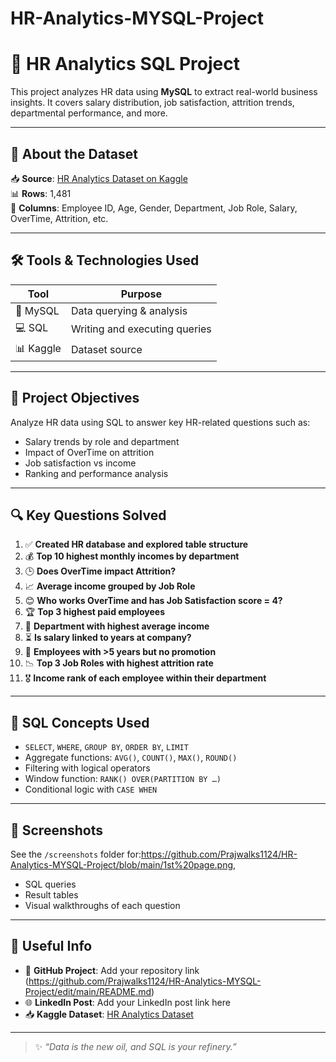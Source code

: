 # HR-Analytics-MYSQL-Project
# 💼 HR Analytics SQL Project

This project analyzes HR data using **MySQL** to extract real-world business insights. It covers salary distribution, job satisfaction, attrition trends, departmental performance, and more.

---

## 📌 About the Dataset

📥 **Source**: [HR Analytics Dataset on Kaggle](https://www.kaggle.com/datasets/anshika2301/hr-analytics-dataset?select=HR_Analytics.csv)  
📊 **Rows**: 1,481  
🧾 **Columns**: Employee ID, Age, Gender, Department, Job Role, Salary, OverTime, Attrition, etc.

---

## 🛠️ Tools & Technologies Used

| Tool         | Purpose                    |
|--------------|----------------------------|
| 🐬 MySQL      | Data querying & analysis    |
| 💻 SQL        | Writing and executing queries |
| 📊 Kaggle     | Dataset source              |

---

## 🎯 Project Objectives

Analyze HR data using SQL to answer key HR-related questions such as:
- Salary trends by role and department
- Impact of OverTime on attrition
- Job satisfaction vs income
- Ranking and performance analysis

---

## 🔍 Key Questions Solved

1. ✅ **Created HR database and explored table structure**
2. 💰 **Top 10 highest monthly incomes by department**
3. 🕒 **Does OverTime impact Attrition?**
4. 📈 **Average income grouped by Job Role**
5. 😊 **Who works OverTime and has Job Satisfaction score = 4?**
6. 🏆 **Top 3 highest paid employees**
7. 🏢 **Department with highest average income**
8. ⏳ **Is salary linked to years at company?**
9. 🚫 **Employees with >5 years but no promotion**
10. 📉 **Top 3 Job Roles with highest attrition rate**
11. 🎖️ **Income rank of each employee within their department**

---

## 🧠 SQL Concepts Used

- `SELECT`, `WHERE`, `GROUP BY`, `ORDER BY`, `LIMIT`
- Aggregate functions: `AVG()`, `COUNT()`, `MAX()`, `ROUND()`
- Filtering with logical operators
- Window function: `RANK() OVER(PARTITION BY …)`
- Conditional logic with `CASE WHEN`

---

## 📸 Screenshots

See the `/screenshots` folder for:https://github.com/Prajwalks1124/HR-Analytics-MYSQL-Project/blob/main/1st%20page.png,
- SQL queries
- Result tables
- Visual walkthroughs of each question

---

## 🔗 Useful Info

- 📂 **GitHub Project**: Add your repository link (https://github.com/Prajwalks1124/HR-Analytics-MYSQL-Project/edit/main/README.md)
- 🌐 **LinkedIn Post**: Add your LinkedIn post link here 
- 📥 **Kaggle Dataset**: [HR Analytics Dataset](https://www.kaggle.com/datasets/anshika2301/hr-analytics-dataset?select=HR_Analytics.csv)

---

> ✨ _“Data is the new oil, and SQL is your refinery.”_
